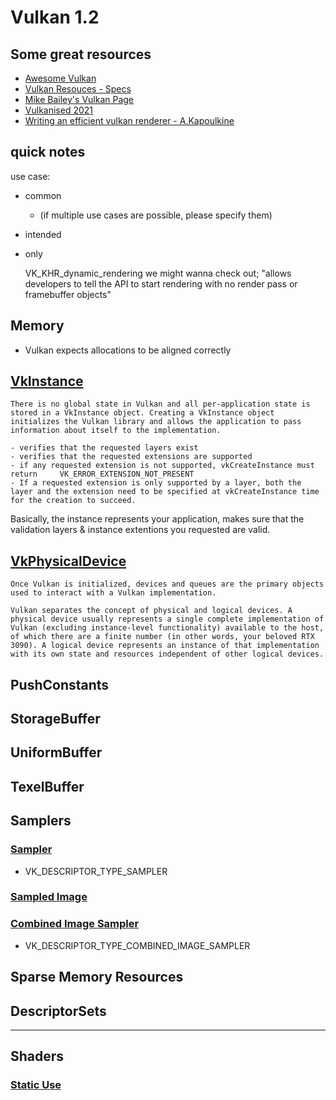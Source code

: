 # Vulkan 1.2

## Some great resources

- [Awesome Vulkan](https://github.com/vinjn/awesome-vulkan)
- [Vulkan Resouces - Specs](https://www.vulkan.org/learn#key-resources)
- [Mike Bailey's Vulkan Page](http://web.engr.oregonstate.edu/~mjb/vulkan/)
- [Vulkanised 2021](https://www.khronos.org/events/vulkanised-2021)
- [Writing an efficient vulkan renderer - A.Kapoulkine](https://zeux.io/2020/02/27/writing-an-efficient-vulkan-renderer/)

## quick notes

use case:

- common
  - (if multiple use cases are possible, please specify them)

- intended

- only

    VK_KHR_dynamic_rendering
we might wanna check out; "allows developers to tell the API to start rendering with no render pass or framebuffer objects"

## Memory

- Vulkan expects allocations to be aligned correctly

## [VkInstance](https://www.vulkan.org/learn#key-resources)

    There is no global state in Vulkan and all per-application state is stored in a VkInstance object. Creating a VkInstance object initializes the Vulkan library and allows the application to pass information about itself to the implementation.

    - verifies that the requested layers exist
    - verifies that the requested extensions are supported
    - if any requested extension is not supported, vkCreateInstance must return     VK_ERROR_EXTENSION_NOT_PRESENT
    - If a requested extension is only supported by a layer, both the layer and the extension need to be specified at vkCreateInstance time for the creation to succeed.

Basically, the instance represents your application, makes sure that the validation layers & instance extentions you requested are valid.

## [VkPhysicalDevice](https://www.khronos.org/registry/vulkan/specs/1.2/html/chap5.html)

    Once Vulkan is initialized, devices and queues are the primary objects used to interact with a Vulkan implementation.

    Vulkan separates the concept of physical and logical devices. A physical device usually represents a single complete implementation of Vulkan (excluding instance-level functionality) available to the host, of which there are a finite number (in other words, your beloved RTX 3090). A logical device represents an instance of that implementation with its own state and resources independent of other logical devices.

## PushConstants

## StorageBuffer

## UniformBuffer

## TexelBuffer

## Samplers

### [Sampler](https://www.khronos.org/registry/vulkan/specs/1.2/html/chap14.html#descriptorsets-sampler)

- VK_DESCRIPTOR_TYPE_SAMPLER

### [Sampled Image](https://www.khronos.org/registry/vulkan/specs/1.2/html/chap14.html#descriptorsets-sampledimage)

### [Combined Image Sampler](https://www.khronos.org/registry/vulkan/specs/1.2/html/chap14.html#descriptorsets-combinedimagesampler)

- VK_DESCRIPTOR_TYPE_COMBINED_IMAGE_SAMPLER


## Sparse Memory Resources

## DescriptorSets

---

## Shaders

### [Static Use](https://www.khronos.org/registry/vulkan/specs/1.2/html/chap9.html#shaders-staticuse)
